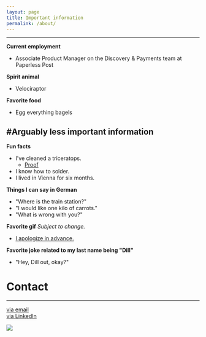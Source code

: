 ```yaml
---
layout: page
title: Important information
permalink: /about/
---
```


---

**Current employment**

- Associate Product Manager on the Discovery & Payments team at Paperless Post


**Spirit animal**

- Velociraptor


**Favorite food**

- Egg everything bagels


#Arguably less important information
---

**Fun facts**

- I've cleaned a triceratops.
    - [Proof](https://41.media.tumblr.com/744540a6e6cf8187e47b0aff4f91744a/tumblr_ns495cJB541rloozgo2_500.jpg) 
- I know how to solder.
- I lived in Vienna for six months.


**Things I can say in German**

- "Where is the train station?"
- "I would like one kilo of carrots."
- "What is wrong with you?"

**Favorite gif** _Subject to change._
- [I apologize in advance.](http://i.imgur.com/QygT53q.jpg)

**Favorite joke related to my last name being "Dill"**

- "Hey, Dill out, okay?"


# Contact
---

[via email](mailto:emmakmdill@gmail.com)  <br />
[via LinkedIn](https://www.linkedin.com/in/emmadill)

![](https://41.media.tumblr.com/c2df660e0eea4ab1667437c4deb76930/tumblr_ns495cJB541rloozgo1_1280.jpg)
